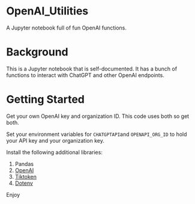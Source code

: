 # OpenAI_Utilities
A Jupyter notebook full of fun OpenAI functions.

# Background

This is a Jupyter notebook that is self-documented. It has a bunch of functions to interact with ChatGPT and other OpenAI endpoints.

# Getting Started

Get your own OpenAI key and organization ID. This code uses both so get both.

Set your environment variables for `CHATGPTAPI`and `OPENAPI_ORG_ID` to hold your API key and your organization key.

Install the following additional libraries:

1. Pandas
2. [OpenAI](https://pypi.org/project/openai/)
3. [Tiktoken](https://pypi.org/project/tiktoken/)
4. [Dotenv](https://pypi.org/project/python-dotenv/)

Enjoy
